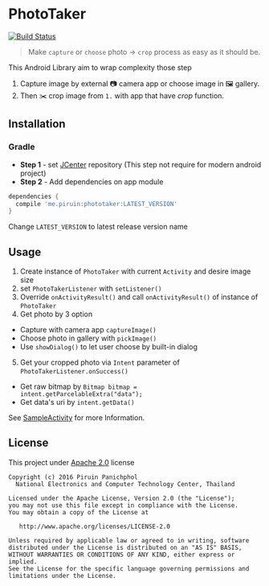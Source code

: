 # PhotoTaker
[![Build Status](https://travis-ci.org/piruin/phototaker.svg?branch=master)](https://travis-ci.org/piruin/phototaker)

> Make `capture` or `choose` photo -> `crop` process as easy as it should be.

This Android Library aim to wrap complexity those step

1. Capture image by external :camera: camera app or choose image in :framed_picture: gallery.
2. Then :scissors: crop image from `1.` with app that have _crop_ function.

## Installation

### Gradle

- **Step 1** - set [JCenter] repository (This step not require for modern android project)
- **Step 2** - Add dependencies on app module

```groovy
dependencies {
  compile 'me.piruin:phototaker:LATEST_VERSION'
}
```
Change `LATEST_VERSION` to latest release version name

## Usage

1. Create instance of `PhotoTaker` with current `Activity` and desire image size
2. set `PhotoTakerListener` with `setListener()`
3. Override `onActivityResult()` and call `onActivityResult()` of instance of `PhotoTaker`
4. Get photo by 3 option
  * Capture with camera app `captureImage()`
  * Choose photo in gallery with `pickImage()`
  * Use `showDialog()` to let user choose by built-in dialog
5. Get your cropped photo via `Intent` parameter of `PhotoTakerListener.onSuccess()`
  * Get raw bitmap by `Bitmap bitmap = intent.getParcelableExtra("data");`
  * Get data's uri by `intent.getData()`

See [SampleActivity] for more Information.

## License

This project under [Apache 2.0](http://www.apache.org/licenses/LICENSE-2.0) license

    Copyright (c) 2016 Piruin Panichphol
      National Electronics and Computer Technology Center, Thailand

    Licensed under the Apache License, Version 2.0 (the "License");
    you may not use this file except in compliance with the License.
    You may obtain a copy of the License at

       http://www.apache.org/licenses/LICENSE-2.0

    Unless required by applicable law or agreed to in writing, software
    distributed under the License is distributed on an "AS IS" BASIS,
    WITHOUT WARRANTIES OR CONDITIONS OF ANY KIND, either express or implied.
    See the License for the specific language governing permissions and
    limitations under the License.

[JCenter]: https://bintray.com/bintray/jcenter
[SampleActivity]: https://github.com/piruin/phototaker/blob/master/phototaker-sample/src/main/java/me/piruin/phototaker/sample/SampleActivity.java
